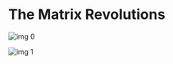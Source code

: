 # The Matrix Revolutions

![img 0](https://i.imgur.com/wrXSYew.jpg)

![img 1](https://i.imgur.com/T9QtKT5.jpg)

